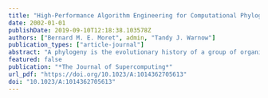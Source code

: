 ```yaml
---
title: "High-Performance Algorithm Engineering for Computational Phylogenetics"
date: 2002-01-01
publishDate: 2019-09-10T12:18:38.103578Z
authors: ["Bernard M. E. Moret", admin, "Tandy J. Warnow"]
publication_types: ["article-journal"]
abstract: "A phylogeny is the evolutionary history of a group of organisms; systematists (and other biologists) attempt to reconstruct this history from various forms of data about contemporary organisms. Phylogeny reconstruction is a crucial step in the understanding of evolution as well as an important tool in biological, pharmaceutical, and medical research. Phylogeny reconstruction from molecular data is very difficult: almost all optimization models give rise to NP-hard (and thus computationally intractable) problems. Yet approximations must be of very high quality in order to avoid outright biological nonsense. Thus many biologists have been willing to run farms of processors for many months in order to analyze just one dataset. High-performance algorithm engineering offers a battery of tools that can reduce, sometimes spectacularly, the running time of existing phylogenetic algorithms, as well as help designers produce better algorithms. We present an overview of algorithm engineering techniques, illustrating them with an application to the “breakpoint analysis” method of Sankoff et al., which resulted in the GRAPPA software suite. GRAPPA demonstrated a speedup in running time by over eight orders of magnitude over the original implementation on a variety of real and simulated datasets. We show how these algorithmic engineering techniques are directly applicable to a large variety of challenging combinatorial problems in computational biology."
featured: false
publication: "*The Journal of Supercomputing*"
url_pdf: "https://doi.org/10.1023/A:1014362705613"
doi: "10.1023/A:1014362705613"
---
```


